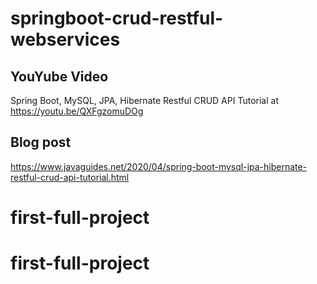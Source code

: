# springboot-crud-restful-webservices
## YouYube Video
Spring Boot, MySQL, JPA, Hibernate Restful CRUD API Tutorial at https://youtu.be/QXFgzomuDOg

## Blog post
https://www.javaguides.net/2020/04/spring-boot-mysql-jpa-hibernate-restful-crud-api-tutorial.html
# first-full-project
# first-full-project
